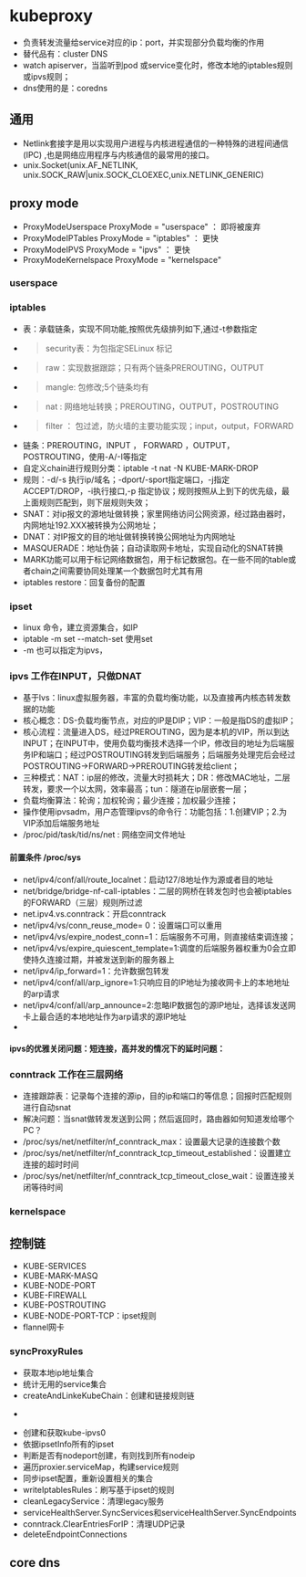# kubeproxy
- 负责转发流量给service对应的ip：port，并实现部分负载均衡的作用
- 替代品有：cluster DNS
- watch apiserver，当监听到pod 或service变化时，修改本地的iptables规则或ipvs规则；
- dns使用的是：coredns

## 通用
- Netlink套接字是用以实现用户进程与内核进程通信的一种特殊的进程间通信(IPC) ,也是网络应用程序与内核通信的最常用的接口。
- unix.Socket(unix.AF_NETLINK, unix.SOCK_RAW|unix.SOCK_CLOEXEC,unix.NETLINK_GENERIC)
##  proxy mode
- ProxyModeUserspace   ProxyMode = "userspace" ： 即将被废弃
-	ProxyModeIPTables    ProxyMode = "iptables" ： 更快
-	ProxyModeIPVS        ProxyMode = "ipvs" ： 更快
-	ProxyModeKernelspace ProxyMode = "kernelspace"

### userspace
### iptables
- 表：承载链条，实现不同功能,按照优先级排列如下,通过-t参数指定
- > security表：为包指定SELinux 标记
- > raw：实现数据跟踪；只有两个链条PREROUTING，OUTPUT
- > mangle: 包修改;5个链条均有
- > nat : 网络地址转换；PREROUTING，OUTPUT，POSTROUTING
- > filter ： 包过滤，防火墙的主要功能实现；input，output，FORWARD
- 链条：PREROUTING，INPUT ， FORWARD ，OUTPUT，POSTROUTING，使用-A/-I等指定
- 自定义chain进行规则分类：iptable -t nat -N KUBE-MARK-DROP
- 规则：-d/-s 执行ip/域名；-dport/-sport指定端口，-j指定ACCEPT/DROP，-i执行接口,-p 指定协议；规则按照从上到下的优先级，最上面规则匹配到，则下层规则失效；
- SNAT：对ip报文的源地址做转换；家里网络访问公网资源，经过路由器时，内网地址192.XXX被转换为公网地址；
- DNAT：对IP报文的目的地址做转换转换公网地址为内网地址
- MASQUERADE：地址伪装；自动读取网卡地址，实现自动化的SNAT转换
- MARK功能可以用于标记网络数据包，用于标记数据包。在一些不同的table或者chain之间需要协同处理某一个数据包时尤其有用
- iptables restore：回复备份的配置
### ipset
- linux 命令，建立资源集合，如IP
- iptable -m set --match-set 使用set
- -m 也可以指定为ipvs，
### ipvs 工作在INPUT，只做DNAT
- 基于lvs：linux虚拟服务器，丰富的负载均衡功能，以及直接再内核态转发数据的功能
- 核心概念：DS-负载均衡节点，对应的IP是DIP；VIP：一般是指DS的虚拟IP；
- 核心流程：流量进入DS，经过PREROUTING，因为是本机的VIP，所以到达INPUT；在INPUT中，使用负载均衡技术选择一个IP，修改目的地址为后端服务IP和端口；经过POSTROUTING转发到后端服务；后端服务处理完后会经过POSTROUTING->FORWARD->PREROUTING转发给client；
- 三种模式：NAT：ip层的修改，流量大时损耗大；DR：修改MAC地址，二层转发，要求一个以太网，效率最高；tun：隧道在ip层嵌套一层；
- 负载均衡算法：轮询；加权轮询；最少连接；加权最少连接；
- 操作使用ipvsadm，用户态管理ipvs的命令行：功能包括：1.创建VIP；2.为VIP添加后端服务地址
- /proc/pid/task/tid/ns/net : 网络空间文件地址

#### 前置条件 /proc/sys
- net/ipv4/conf/all/route_localnet：启动127/8地址作为源或者目的地址
- net/bridge/bridge-nf-call-iptables：二层的网桥在转发包时也会被iptables的FORWARD（三层）规则所过滤
- net.ipv4.vs.conntrack：开启conntrack
- net/ipv4/vs/conn_reuse_mode= 0：设置端口可以重用 
- net/ipv4/vs/expire_nodest_conn=1：后端服务不可用，则直接结束调连接；
- net/ipv4/vs/expire_quiescent_template=1:调度的后端服务器权重为0会立即使持久连接过期，并被发送到新的服务器上
- net/ipv4/ip_forward=1：允许数据包转发
- net/ipv4/conf/all/arp_ignore=1:只响应目的IP地址为接收网卡上的本地地址的arp请求
- net/ipv4/conf/all/arp_announce=2:忽略IP数据包的源IP地址，选择该发送网卡上最合适的本地地址作为arp请求的源IP地址
- 
#### ipvs的优雅关闭问题：短连接，高并发的情况下的延时问题：
### conntrack 工作在三层网络
- 连接跟踪表：记录每个连接的源ip，目的ip和端口的等信息；回报时匹配规则进行自动snat
- 解决问题：当snat做转发发送到公网；然后返回时，路由器如何知道发给哪个PC？
- /proc/sys/net/netfilter/nf_conntrack_max：设置最大记录的连接数个数
- /proc/sys/net/netfilter/nf_conntrack_tcp_timeout_established：设置建立连接的超时时间
- /proc/sys/net/netfilter/nf_conntrack_tcp_timeout_close_wait：设置连接关闭等待时间
### kernelspace

## 控制链
- KUBE-SERVICES
- KUBE-MARK-MASQ
- KUBE-NODE-PORT
- KUBE-FIREWALL
- KUBE-POSTROUTING
- KUBE-NODE-PORT-TCP：ipset规则
- flannel网卡

### syncProxyRules
- 获取本地ip地址集合
- 统计无用的service集合
- createAndLinkeKubeChain：创建和链接规则链
- > 
- 创建和获取kube-ipvs0
- 依据ipsetInfo所有的ipset
- 判断是否有nodeport创建，有则找到所有nodeip
- 遍历proxier.serviceMap，构建service规则
- 同步ipset配置，重新设置相关的集合
- writeIptablesRules：刷写基于ipset的规则
- cleanLegacyService：清理legacy服务
- serviceHealthServer.SyncServices和serviceHealthServer.SyncEndpoints
- conntrack.ClearEntriesForIP：清理UDP记录
- deleteEndpointConnections
## core dns
